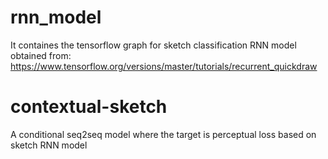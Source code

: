 # rnn_model

It containes the tensorflow graph for sketch classification RNN model obtained from: https://www.tensorflow.org/versions/master/tutorials/recurrent_quickdraw

# contextual-sketch

A conditional seq2seq model where the target is perceptual loss based on sketch RNN model 
